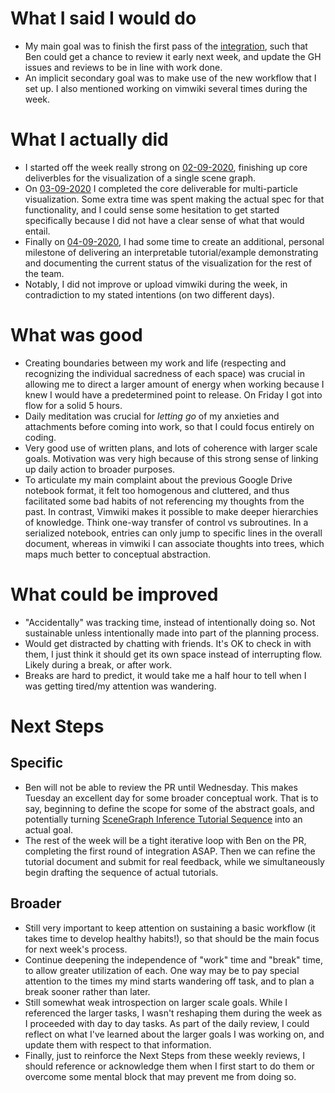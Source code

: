 # What I said I would do

* My main goal was to finish the first pass of the [integration](OverlaySceneGraphOnCameraImage.md),
  such that Ben could get a chance to review it early next week,
  and update the GH issues and reviews to be in line with work done.
* An implicit secondary goal was to make use of the new workflow that I set up.
  I also mentioned working on vimwiki several times during the week.


# What I actually did

* I started off the week really strong on [02-09-2020](02-09-2020.md), finishing up core
  deliverbles for the visualization of a single scene graph.
* On [03-09-2020](03-09-2020,md) I completed the core deliverable for multi-particle
  visualization. Some extra time was spent making the actual spec for that
  functionality, and I could sense some hesitation to get started specifically
  because I did not have a clear sense of what that would entail.
* Finally on [04-09-2020](04-09-2020.md), I had some time to create an additional, personal
  milestone of delivering an interpretable tutorial/example demonstrating and
  documenting the current status of the visualization for the rest of the team.
* Notably, I did not improve or upload vimwiki during the week, in
  contradiction to my stated intentions (on two different days).


# What was good

* Creating boundaries between my work and life (respecting and recognizing the
  individual sacredness of each space) was crucial in allowing me to direct a
  larger amount of energy when working because I knew I would have a
  predetermined point to release. On Friday I got into flow for a solid 5 hours.
* Daily meditation was crucial for _letting go_ of my anxieties and attachments
  before coming into work, so that I could focus entirely on coding.
* Very good use of written plans, and lots of coherence with larger scale
  goals. Motivation was very high because of this strong sense of linking up
  daily action to broader purposes.
* To articulate my main complaint about the previous Google Drive notebook
  format, it felt too homogenous and cluttered, and thus facilitated some bad
  habits of not referencing my thoughts from the past. In contrast, Vimwiki
  makes it possible to make deeper hierarchies of knowledge. Think one-way
  transfer of control vs subroutines. In a serialized notebook, entries can
  only jump to specific lines in the overall document, whereas in vimwiki I can
  associate thoughts into trees, which maps much better to conceptual
  abstraction.


# What could be improved

* "Accidentally" was tracking time, instead of intentionally doing so. Not
  sustainable unless intentionally made into part of the planning process.
* Would get distracted by chatting with friends. It's OK to check in with them,
  I just think it should get its own space instead of interrupting flow. Likely
  during a break, or after work.
* Breaks are hard to predict, it would take me a half hour to tell when I was
  getting tired/my attention was wandering.


# Next Steps

## Specific

* Ben will not be able to review the PR until Wednesday. This makes Tuesday an
  excellent day for some broader conceptual work. That is to say, beginning to
  define the scope for some of the abstract goals, and potentially turning
  [SceneGraph Inference Tutorial Sequence](SceneGraphInferenceTutorialSequence.md) into an actual goal.
* The rest of the week will be a tight iterative loop with Ben on the PR,
  completing the first round of integration ASAP. Then we can refine the
  tutorial document and submit for real feedback, while we simultaneously begin
  drafting the sequence of actual tutorials.

## Broader

* Still very important to keep attention on sustaining a basic workflow (it
  takes time to develop healthy habits!), so that should be the main focus for
  next week's process.
* Continue deepening the independence of "work" time and "break" time, to allow
  greater utilization of each. One way may be to pay special attention to the
  times my mind starts wandering off task, and to plan a break sooner rather
  than later.
* Still somewhat weak introspection on larger scale goals. While I referenced
  the larger tasks, I wasn't reshaping them during the week as I proceeded with
  day to day tasks. As part of the daily review, I could reflect on what I've
  learned about the larger goals I was working on, and update them with respect
  to that information.
* Finally, just to reinforce the Next Steps from these weekly reviews, I should
  reference or acknowledge them when I first start to do them or overcome some
  mental block that may prevent me from doing so.
